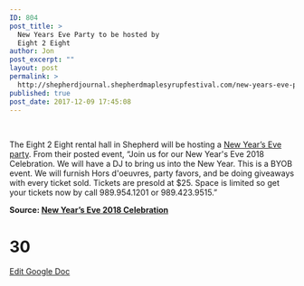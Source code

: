 ```yaml
---
ID: 804
post_title: >
  New Years Eve Party to be hosted by
  Eight 2 Eight
author: Jon
post_excerpt: ""
layout: post
permalink: >
  http://shepherdjournal.shepherdmaplesyrupfestival.com/new-years-eve-party-to-be-hosted-by-eight-2-eight
published: true
post_date: 2017-12-09 17:45:08
---
```

&nbsp;

The Eight 2 Eight rental hall in Shepherd will be hosting a <a href="https://www.facebook.com/events/163868351028535/">New Year’s Eve party</a>. From their posted event, “Join us for our New Year's Eve 2018 Celebration. We will have a DJ to bring us into the New Year. This is a BYOB event. We will furnish Hors d'oeuvres, party favors, and be doing giveaways with every ticket sold. Tickets are presold at $25. Space is limited so get your tickets now by call 989.954.1201 or 989.423.9515.”

<b>Source: <a href="https://www.facebook.com/events/163868351028535/">New Year’s Eve 2018 Celebration</a></b>

# 30 #

<a href="https://docs.google.com/document/d/1vFilF-AQmp_8O2nZi4BhFMlDxT_3-NUMG7_75G_uNhc/edit?usp=sharing">Edit Google Doc</a>